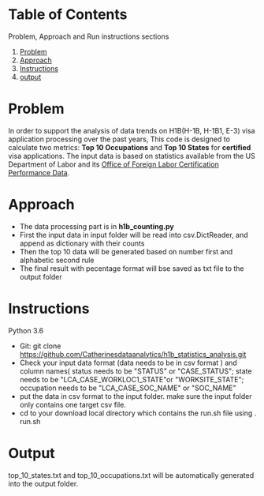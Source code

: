 # Table of Contents
Problem, Approach and Run instructions sections
1. [Problem](README.md#problem)
2. [Approach](README.md#approach)
3. [Instructions](README.md#instructions)
4. [output](README.md#output)


# Problem

In order to support the analysis of data trends on H1B(H-1B, H-1B1, E-3) visa application processing over the past years, This code is designed to calculate two metrics: **Top 10 Occupations** and **Top 10 States** for **certified** visa applications.
The input data is based on statistics available from the US Department of Labor and its [Office of Foreign Labor Certification Performance Data](https://www.foreignlaborcert.doleta.gov/performancedata.cfm#dis). 

# Approach

* The data processing part is in **h1b_counting.py**
*  First the input data in input folder will be read into csv.DictReader, and append as dictionary with their counts
*  Then the top 10 data will be generated based on number first and alphabetic second rule
*  The final result with pecentage format will bse saved as txt file to the output folder

# Instructions

Python 3.6 
* Git: git clone https://github.com/Catherinesdataanalytics/h1b_statistics_analysis.git
* Check your input data format (data needs to be in csv format ) and column names( status needs to be "STATUS" or "CASE_STATUS"; state needs to be "LCA_CASE_WORKLOC1_STATE"or "WORKSITE_STATE"; occupation needs to be "LCA_CASE_SOC_NAME" or "SOC_NAME"
* put the data in csv format to the input folder. make sure the input folder only contains one target csv file.
* cd to your download local directory which contains the run.sh file using . run.sh

# Output 
top_10_states.txt  and top_10_occupations.txt  will be automatically generated into the output folder.


